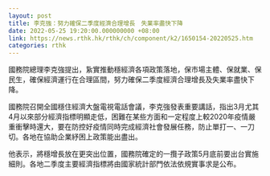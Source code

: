 ```yaml
---
layout: post
title: 李克強：努力確保二季度經濟合理增長　失業率盡快下降
date: 2022-05-25 19:20:00.000000000 +08:00
link: https://news.rthk.hk/rthk/ch/component/k2/1650154-20220525.htm
categories: rthk
---
```


國務院總理李克強提出，紥實推動穩經濟各項政策落地，保市場主體、保就業、保民生，確保經濟運行在合理區間，努力確保二季度經濟合理增長及失業率盡快下降。

國務院召開全國穩住經濟大盤電視電話會議，李克強發表重要講話，指出3月尤其4月以來部分經濟指標明顯走低，困難在某些方面和一定程度上較2020年疫情嚴重衝擊時還大，要在防控好疫情同時完成經濟社會發展任務，防止單打一、一刀切。各地在協助企業紓困上政策能出盡出。

他表示，將穩增長放在更突出位置，國務院確定的一攬子政策5月底前要出台實施細則。各地二季度主要經濟指標將由國家統計部門依法依規實事求是公布。
